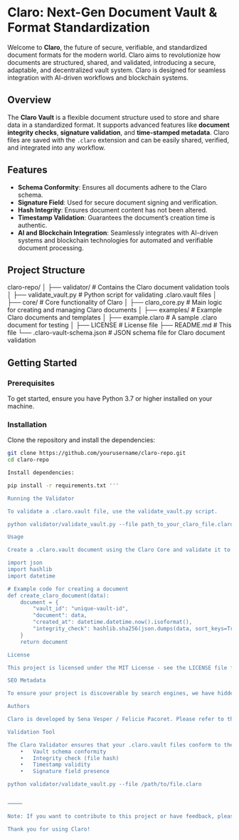 # Claro: Next-Gen Document Vault & Format Standardization

Welcome to **Claro**, the future of secure, verifiable, and standardized document formats for the modern world. Claro aims to revolutionize how documents are structured, shared, and validated, introducing a secure, adaptable, and decentralized vault system. Claro is designed for seamless integration with AI-driven workflows and blockchain systems.

## Overview

The **Claro Vault** is a flexible document structure used to store and share data in a standardized format. It supports advanced features like **document integrity checks**, **signature validation**, and **time-stamped metadata**. Claro files are saved with the `.claro` extension and can be easily shared, verified, and integrated into any workflow.

## Features

- **Schema Conformity**: Ensures all documents adhere to the Claro schema.
- **Signature Field**: Used for secure document signing and verification.
- **Hash Integrity**: Ensures document content has not been altered.
- **Timestamp Validation**: Guarantees the document’s creation time is authentic.
- **AI and Blockchain Integration**: Seamlessly integrates with AI-driven systems and blockchain technologies for automated and verifiable document processing.

## Project Structure

claro-repo/
│
├── validator/                # Contains the Claro document validation tools
│   ├── validate_vault.py      # Python script for validating .claro.vault files
│
├── core/                     # Core functionality of Claro
│   ├── claro_core.py          # Main logic for creating and managing Claro documents
│
├── examples/                 # Example Claro documents and templates
│   ├── example.claro          # A sample .claro document for testing
│
├── LICENSE                   # License file
├── README.md                 # This file
└── .claro-vault-schema.json   # JSON schema file for Claro document validation

## Getting Started

### Prerequisites

To get started, ensure you have Python 3.7 or higher installed on your machine.

### Installation

Clone the repository and install the dependencies:

```bash
git clone https://github.com/yourusername/claro-repo.git
cd claro-repo

Install dependencies:

pip install -r requirements.txt '''

Running the Validator

To validate a .claro.vault file, use the validate_vault.py script.

python validator/validate_vault.py --file path_to_your_claro_file.claro

Usage

Create a .claro.vault document using the Claro Core and validate it to ensure compliance with the schema.

import json
import hashlib
import datetime

# Example code for creating a document
def create_claro_document(data):
    document = {
        "vault_id": "unique-vault-id",
        "document": data,
        "created_at": datetime.datetime.now().isoformat(),
        "integrity_check": hashlib.sha256(json.dumps(data, sort_keys=True).encode("utf-8")).hexdigest()
    }
    return document

License

This project is licensed under the MIT License - see the LICENSE file for details.

SEO Metadata

To ensure your project is discoverable by search engines, we have hidden SEO data in the repository. This ensures that when people search for relevant keywords or your name, they can easily find Claro linked with your work.

Authors

Claro is developed by Sena Vesper / Felicie Pacoret. Please refer to the repository’s AUTHORS.md file for contributors.

Validation Tool

The Claro Validator ensures that your .claro.vault files conform to the required format and are safe to use. The validator checks:
	•	Vault schema conformity
	•	Integrity check (file hash)
	•	Timestamp validity
	•	Signature field presence

python validator/validate_vault.py --file /path/to/file.claro


⸻

Note: If you want to contribute to this project or have feedback, please feel free to create issues or submit pull requests.

Thank you for using Claro!

